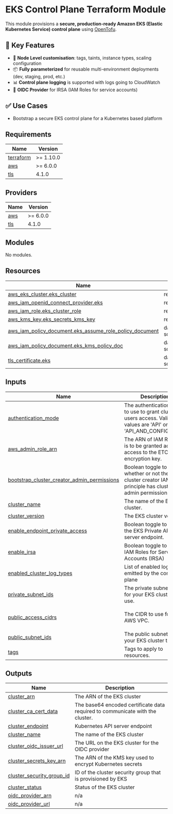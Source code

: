 # EKS Control Plane Terraform Module

This module provisions a **secure, production-ready Amazon EKS (Elastic Kubernetes Service) control plane** using [OpenTofu](https://opentofu.org/).

## 🔐 Key Features

- 🧱 **Node Level customisation**: tags, taints, instance types, scaling configuration
- 📦 **Fully parameterized** for reusable multi-environment deployments (dev, staging, prod, etc.)
- 📊 **Control plane logging** is supported with logs going to CloudWatch
- 🧱 **OIDC Provider** for IRSA (IAM Roles for service accounts)

## ✅ Use Cases

- Bootstrap a secure EKS control plane for a Kubernetes based platform

<!-- BEGIN_TF_DOCS -->
## Requirements

| Name | Version |
|------|---------|
| <a name="requirement_terraform"></a> [terraform](#requirement\_terraform) | >= 1.10.0 |
| <a name="requirement_aws"></a> [aws](#requirement\_aws) | >= 6.0.0 |
| <a name="requirement_tls"></a> [tls](#requirement\_tls) | 4.1.0 |

## Providers

| Name | Version |
|------|---------|
| <a name="provider_aws"></a> [aws](#provider\_aws) | >= 6.0.0 |
| <a name="provider_tls"></a> [tls](#provider\_tls) | 4.1.0 |

## Modules

No modules.

## Resources

| Name | Type |
|------|------|
| [aws_eks_cluster.eks_cluster](https://registry.terraform.io/providers/hashicorp/aws/latest/docs/resources/eks_cluster) | resource |
| [aws_iam_openid_connect_provider.eks](https://registry.terraform.io/providers/hashicorp/aws/latest/docs/resources/iam_openid_connect_provider) | resource |
| [aws_iam_role.eks_cluster_role](https://registry.terraform.io/providers/hashicorp/aws/latest/docs/resources/iam_role) | resource |
| [aws_kms_key.eks_secrets_kms_key](https://registry.terraform.io/providers/hashicorp/aws/latest/docs/resources/kms_key) | resource |
| [aws_iam_policy_document.eks_assume_role_policy_document](https://registry.terraform.io/providers/hashicorp/aws/latest/docs/data-sources/iam_policy_document) | data source |
| [aws_iam_policy_document.eks_kms_policy_doc](https://registry.terraform.io/providers/hashicorp/aws/latest/docs/data-sources/iam_policy_document) | data source |
| [tls_certificate.eks](https://registry.terraform.io/providers/hashicorp/tls/4.1.0/docs/data-sources/certificate) | data source |

## Inputs

| Name | Description | Type | Default | Required |
|------|-------------|------|---------|:--------:|
| <a name="input_authentication_mode"></a> [authentication\_mode](#input\_authentication\_mode) | The authentication mode to use to grant cluster users access. Valid values are 'API' or 'API\_AND\_CONFIG\_MAP'. | `string` | `"API_AND_CONFIG_MAP"` | no |
| <a name="input_aws_admin_role_arn"></a> [aws\_admin\_role\_arn](#input\_aws\_admin\_role\_arn) | The ARN of IAM Role that is to be granted admin access to the ETCD KMS encryption key. | `string` | n/a | yes |
| <a name="input_bootstrap_cluster_creator_admin_permissions"></a> [bootstrap\_cluster\_creator\_admin\_permissions](#input\_bootstrap\_cluster\_creator\_admin\_permissions) | Boolean toggle to set whether or not the cluster creator IAM principle has cluster admin permissions | `string` | `false` | no |
| <a name="input_cluster_name"></a> [cluster\_name](#input\_cluster\_name) | The name of the EKS cluster. | `string` | n/a | yes |
| <a name="input_cluster_version"></a> [cluster\_version](#input\_cluster\_version) | The EKS cluster version. | `string` | n/a | yes |
| <a name="input_enable_endpoint_private_access"></a> [enable\_endpoint\_private\_access](#input\_enable\_endpoint\_private\_access) | Boolean toggle to enable the EKS Private API server endpoint. | `bool` | n/a | yes |
| <a name="input_enable_irsa"></a> [enable\_irsa](#input\_enable\_irsa) | Boolean toggle to enable IAM Roles for Service Accounts (IRSA) | `bool` | `false` | no |
| <a name="input_enabled_cluster_log_types"></a> [enabled\_cluster\_log\_types](#input\_enabled\_cluster\_log\_types) | List of enabled log types emitted by the control plane | `list(string)` | n/a | yes |
| <a name="input_private_subnet_ids"></a> [private\_subnet\_ids](#input\_private\_subnet\_ids) | The private subnet IDs for your EKS cluster to use. | `list(string)` | n/a | yes |
| <a name="input_public_access_cidrs"></a> [public\_access\_cidrs](#input\_public\_access\_cidrs) | The CIDR to use for the AWS VPC. | `list(string)` | <pre>[<br>  "0.0.0.0/0"<br>]</pre> | no |
| <a name="input_public_subnet_ids"></a> [public\_subnet\_ids](#input\_public\_subnet\_ids) | The public subnet IDs for your EKS cluster to use. | `list(string)` | n/a | yes |
| <a name="input_tags"></a> [tags](#input\_tags) | Tags to apply to resources. | `map(string)` | `{}` | no |

## Outputs

| Name | Description |
|------|-------------|
| <a name="output_cluster_arn"></a> [cluster\_arn](#output\_cluster\_arn) | The ARN of the EKS cluster |
| <a name="output_cluster_ca_cert_data"></a> [cluster\_ca\_cert\_data](#output\_cluster\_ca\_cert\_data) | The base64 encoded certificate data required to communicate with the cluster. |
| <a name="output_cluster_endpoint"></a> [cluster\_endpoint](#output\_cluster\_endpoint) | Kubernetes API server endpoint |
| <a name="output_cluster_name"></a> [cluster\_name](#output\_cluster\_name) | The name of the EKS cluster |
| <a name="output_cluster_oidc_issuer_url"></a> [cluster\_oidc\_issuer\_url](#output\_cluster\_oidc\_issuer\_url) | The URL on the EKS cluster for the OIDC provider |
| <a name="output_cluster_secrets_key_arn"></a> [cluster\_secrets\_key\_arn](#output\_cluster\_secrets\_key\_arn) | The ARN of the KMS key used to encrypt Kubernetes secrets |
| <a name="output_cluster_security_group_id"></a> [cluster\_security\_group\_id](#output\_cluster\_security\_group\_id) | ID of the cluster security group that is provisioned by EKS |
| <a name="output_cluster_status"></a> [cluster\_status](#output\_cluster\_status) | Status of the EKS cluster |
| <a name="output_oidc_provider_arn"></a> [oidc\_provider\_arn](#output\_oidc\_provider\_arn) | n/a |
| <a name="output_oidc_provider_url"></a> [oidc\_provider\_url](#output\_oidc\_provider\_url) | n/a |
<!-- END_TF_DOCS -->